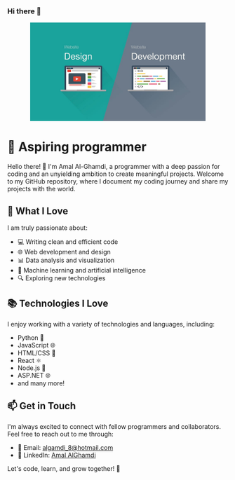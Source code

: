 ### Hi there 👋

<div align="center">
  <img src="web.jpg" alt="Passionate Programmer" width="400"/>
</div>

# 🚀 Aspiring programmer

Hello there! 👋 I'm Amal Al-Ghamdi, a programmer with a deep passion for coding and an unyielding ambition to create meaningful projects. Welcome to my GitHub repository, where I document my coding journey and share my projects with the world.

## 🌟 What I Love

I am truly passionate about:

- 💻 Writing clean and efficient code
- 🌐 Web development and design
- 📊 Data analysis and visualization
- 🤖 Machine learning and artificial intelligence
- 🔍 Exploring new technologies


## 📚 Technologies I Love

I enjoy working with a variety of technologies and languages, including:

- Python 🐍
- JavaScript 🌐
- HTML/CSS 🎨
- React ⚛️
- Node.js 🚀
- ASP.NET 🌐
- and many more!

## 📫 Get in Touch

I'm always excited to connect with fellow programmers and collaborators. Feel free to reach out to me through:

- 📧 Email: [algamdi_8@hotmail.com](mailto:algamdi_8@hotmail.com)
- 💼 LinkedIn: [Amal AlGhamdi](https://linkedin.com/in/amal-al-ghamdi)

Let's code, learn, and grow together! 🌱

</div>

